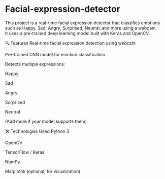 # Facial-expression-detector
This project is a real-time facial expression detector that classifies emotions such as Happy, Sad, Angry, Surprised, Neutral, and more using a webcam. It uses a pre-trained deep learning model built with Keras and OpenCV.

🔍 Features
Real-time facial expression detection using webcam

Pre-trained CNN model for emotion classification

Detects multiple expressions:

Happy

Sad

Angry

Surprised

Neutral

(Add more if your model supports them)

🛠️ Technologies Used
Python 3

OpenCV

TensorFlow / Keras


NumPy

Matplotlib (optional, for visualization)
